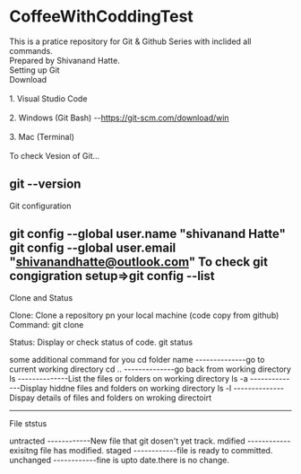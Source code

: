 # CoffeeWithCoddingTest
This is a pratice repository for Git & Github Series with inclided all commands.
<br>
Prepared by Shivanand Hatte.
<br>
Setting up Git
<br>
Download   
<br>
           1. Visual Studio Code
<br>           
           2. Windows (Git Bash) --https://git-scm.com/download/win 
<br>           
           3. Mac (Terminal)
 <br>           
To check Vesion of Git...

git --version
<br>
--------------------------------------------------------------------------------
Git configuration

git config --global user.name "shivanand Hatte"
git config --global user.email "shivanandhatte@outlook.com"
To check git congigration setup=>git config --list
--------------------------------------------------------------------------------
Clone and Status

Clone: Clone a repository pn your local machine (code copy from github)
Command: 
git clone <Link>

Status: Display or check status of code.
git status


some additional command for you
cd folder name          --------------go to current working directory
cd ..                   --------------go back from working directory
ls                      --------------List the files or folders on working directory
ls -a                   --------------Display hiddne files and folders on working directory
ls -l                   --------------Dispay details of files and folders on wroking directoirt

---------------------------------------------------------------------------------------------------
File ststus

untracted               ------------New file that git dosen't yet track.
mdified                 ------------exisitng file has modified.
staged                  ------------file is ready to committed.
unchanged               ------------fine is upto date.there is no change.




